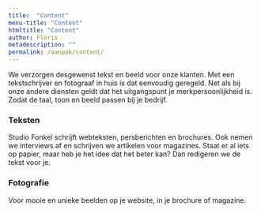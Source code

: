 ```yaml
---
title:  "Content"
menu-title: "Content"
htmltitle: "Content"
author: Floris
metadescription: ""
permalink: /aanpak/content/
---
```


We verzorgen desgewenst tekst en beeld voor onze klanten. Met een tekstschrijver en fotograaf in huis is dat eenvoudig geregeld. Net als bij onze andere diensten geldt dat het uitgangspunt je merkpersoonlijkheid is. Zodat de taal, toon en beeld passen bij je bedrijf.

### Teksten
Studio Fonkel schrijft webteksten, persberichten en brochures. Ook nemen we interviews af en schrijven we artikelen voor magazines. Staat er al iets op papier, maar heb je het idee dat het beter kan? Dan redigeren we de tekst voor je.

### Fotografie 
Voor mooie en unieke beelden op je website, in je brochure of magazine.
